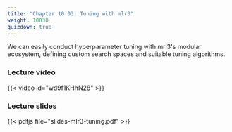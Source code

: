 ```yaml
---
title: "Chapter 10.03: Tuning with mlr3"
weight: 10030
quizdown: true
---
```

We can easily conduct hyperparameter tuning with mrl3's modular ecosystem, defining custom search spaces and suitable tuning algorithms.

<!--more-->

### Lecture video

{{< video id="wd9f1KHhN28" >}}

### Lecture slides

{{< pdfjs file="slides-mlr3-tuning.pdf" >}}
